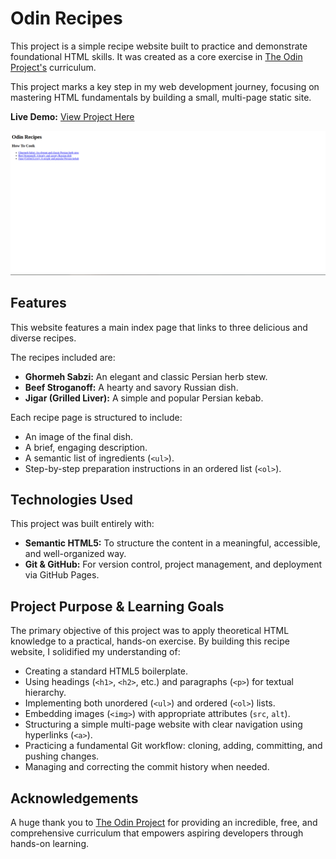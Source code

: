 # Odin Recipes

This project is a simple recipe website built to practice and demonstrate foundational HTML skills. It was created as a core exercise in [The Odin Project's](https://www.theodinproject.com/) curriculum.

This project marks a key step in my web development journey, focusing on mastering HTML fundamentals by building a small, multi-page static site.


**Live Demo:** [View Project Here](https://hadiasad.github.io/odin-recipes/)

![Screenshot of the Odin Recipes homepage](./images/homepage-screenshot/homepage-screenshot.png)

## Features

This website features a main index page that links to three delicious and diverse recipes.

The recipes included are:
*   **Ghormeh Sabzi:** An elegant and classic Persian herb stew.
*   **Beef Stroganoff:** A hearty and savory Russian dish.
*   **Jigar (Grilled Liver):** A simple and popular Persian kebab.

Each recipe page is structured to include:
*   An image of the final dish.
*   A brief, engaging description.
*   A semantic list of ingredients (`<ul>`).
*   Step-by-step preparation instructions in an ordered list (`<ol>`).

## Technologies Used

This project was built entirely with:

*   **Semantic HTML5:** To structure the content in a meaningful, accessible, and well-organized way.
*   **Git & GitHub:** For version control, project management, and deployment via GitHub Pages.

## Project Purpose & Learning Goals

The primary objective of this project was to apply theoretical HTML knowledge to a practical, hands-on exercise. By building this recipe website, I solidified my understanding of:

*   Creating a standard HTML5 boilerplate.
*   Using headings (`<h1>`, `<h2>`, etc.) and paragraphs (`<p>`) for textual hierarchy.
*   Implementing both unordered (`<ul>`) and ordered (`<ol>`) lists.
*   Embedding images (`<img>`) with appropriate attributes (`src`, `alt`).
*   Structuring a simple multi-page website with clear navigation using hyperlinks (`<a>`).
*   Practicing a fundamental Git workflow: cloning, adding, committing, and pushing changes.
*   Managing and correcting the commit history when needed.

## Acknowledgements

A huge thank you to [The Odin Project](https://github.com/TheOdinProject) for providing an incredible, free, and comprehensive curriculum that empowers aspiring developers through hands-on learning.